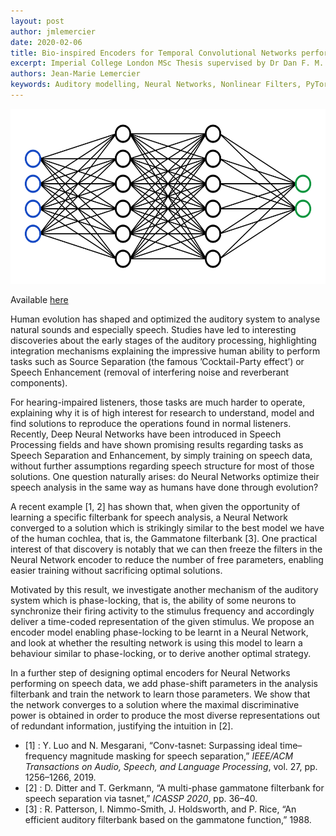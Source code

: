 ```yaml
---
layout: post
author: jmlemercier
date: 2020-02-06
title: Bio-inspired Encoders for Temporal Convolutional Networks performing Speech Enhancement and Separation
excerpt: Imperial College London MSc Thesis supervised by Dr Dan F. M. Goodman and Prof. Dr-Ing. Timo Gerkmann on bio-inspired neural networks for speech enhancement and separation
authors: Jean-Marie Lemercier
keywords: Auditory modelling, Neural Networks, Nonlinear Filters, PyTorch, Bio-inspired technologies
---
```


<div class="post-image">
    <img src="/assets/msc/style.svg" height="280px">
</div>

<div class="links">
<p> Available <a href="assets/reports/jgl19_MSc_Thesis.pdf" class="inner-link"> here </a> </p> </div>

<div class="abstract">
<p>
Human evolution has shaped and optimized the auditory system to analyse natural sounds and
especially speech. Studies have led to interesting discoveries about the early stages of the auditory processing, highlighting integration mechanisms explaining the impressive human ability
to perform tasks such as Source Separation (the famous ’Cocktail-Party effect’) or Speech Enhancement (removal of interfering noise and reverberant components). </p>
<p>
For hearing-impaired listeners, those tasks are much harder to operate, explaining why it
is of high interest for research to understand, model and find solutions to reproduce the operations found in normal listeners. Recently, Deep Neural Networks have been introduced in
Speech Processing fields and have shown promising results regarding tasks as Speech Separation
and Enhancement, by simply training on speech data, without further assumptions regarding
speech structure for most of those solutions. One question naturally arises: do Neural Networks
optimize their speech analysis in the same way as humans have done through evolution?</p>
<p>
A recent example [1, 2] has shown that, when given the opportunity of learning a specific filterbank for speech analysis, a Neural Network converged to a solution which is strikingly similar
to the best model we have of the human cochlea, that is, the Gammatone filterbank [3]. One
practical interest of that discovery is notably that we can then freeze the filters in the Neural
Network encoder to reduce the number of free parameters, enabling easier training without sacrificing optimal solutions.</p>
<p>
Motivated by this result, we investigate another mechanism of the auditory system which
is phase-locking, that is, the ability of some neurons to synchronize their firing activity to the
stimulus frequency and accordingly deliver a time-coded representation of the given stimulus. We
propose an encoder model enabling phase-locking to be learnt in a Neural Network, and look at
whether the resulting network is using this model to learn a behaviour similar to phase-locking,
or to derive another optimal strategy.</p>
<p>
In a further step of designing optimal encoders for Neural Networks performing on speech
data, we add phase-shift parameters in the analysis filterbank and train the network to learn
those parameters. We show that the network converges to a solution where the maximal discriminative power is obtained in order to produce the most diverse representations out of redundant
information, justifying the intuition in [2].</p>

<div class="references">
<ul class="references">
<li> [1] : Y. Luo and N. Mesgarani, “Conv-tasnet: Surpassing ideal time–frequency magnitude masking for speech separation,” <i>IEEE/ACM Transactions on Audio, Speech, and Language Processing</i>, vol. 27, pp. 1256–1266, 2019. </li>
<li> [2] :  D. Ditter and T. Gerkmann, “A multi-phase gammatone filterbank for speech separation
via tasnet,” <i>ICASSP 2020</i>, pp. 36–40.</li>
<li> [3] : R. Patterson, I. Nimmo-Smith, J. Holdsworth, and P. Rice, “An efficient auditory filterbank based on the gammatone function,” 1988.</li> 
</ul>
</div>